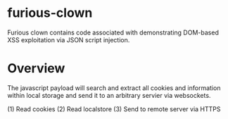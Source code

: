 # furious-clown
Furious clown contains code associated with demonstrating DOM-based XSS exploitation via JSON script injection.

# Overview
The javascript payload will search and extract all cookies and information within local storage and send it to an arbitrary servier via websockets.

(1) Read cookies
(2) Read localstore
(3) Send to remote server via HTTPS
